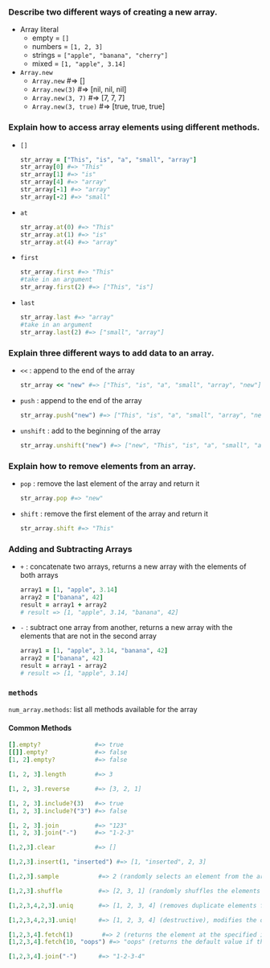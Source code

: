 ### Describe two different ways of creating a new array.
- Array literal
    - empty = `[]`
    - numbers = `[1, 2, 3]`
    - strings = `["apple", "banana", "cherry"]`
    - mixed = `[1, "apple", 3.14]`
- `Array.new`
    - `Array.new` #=> []
    - `Array.new(3)` #=> [nil, nil, nil]
    - `Array.new(3, 7)` #=> [7, 7, 7]
    - `Array.new(3, true)` #=> [true, true, true]

### Explain how to access array elements using different methods.
- `[]`
    ```ruby
    str_array = ["This", "is", "a", "small", "array"]
    str_array[0] #=> "This"
    str_array[1] #=> "is"
    str_array[4] #=> "array"
    str_array[-1] #=> "array"
    str_array[-2] #=> "small"
    ```
- `at`
    ```ruby
    str_array.at(0) #=> "This"
    str_array.at(1) #=> "is"
    str_array.at(4) #=> "array"
    ```
- `first`
    ```ruby
    str_array.first #=> "This"
    #take in an argument
    str_array.first(2) #=> ["This", "is"]
    ``` 
- `last`
    ```ruby
    str_array.last #=> "array"
    #take in an argument
    str_array.last(2) #=> ["small", "array"]
    ```

### Explain three different ways to add data to an array.
- `<<` : append to the end of the array
    ```ruby
    str_array << "new" #=> ["This", "is", "a", "small", "array", "new"]
    ``` 
- `push` : append to the end of the array
    ```ruby
    str_array.push("new") #=> ["This", "is", "a", "small", "array", "new"]
    ```
- `unshift` : add to the beginning of the array
    ```ruby
    str_array.unshift("new") #=> ["new", "This", "is", "a", "small", "array"]
    ```

### Explain how to remove elements from an array.
- `pop` : remove the last element of the array and return it
    ```ruby
    str_array.pop #=> "new"
    ```
- `shift` : remove the first element of the array and return it
    ```ruby
    str_array.shift #=> "This"
    ```
### Adding and Subtracting Arrays
- `+` : concatenate two arrays, returns a new array with the elements of both arrays
    ```ruby
    array1 = [1, "apple", 3.14]
    array2 = ["banana", 42]
    result = array1 + array2
    # result => [1, "apple", 3.14, "banana", 42]
    ```
- `-` : subtract one array from another, returns a new array with the elements that are not in the second array
    ```ruby
    array1 = [1, "apple", 3.14, "banana", 42]
    array2 = ["banana", 42]
    result = array1 - array2
    # result => [1, "apple", 3.14]
    ```
### `methods`
`num_array.methods`: list all methods available for the array

#### Common Methods
```ruby
[].empty?               #=> true
[[]].empty?             #=> false
[1, 2].empty?           #=> false

[1, 2, 3].length        #=> 3

[1, 2, 3].reverse       #=> [3, 2, 1]

[1, 2, 3].include?(3)   #=> true
[1, 2, 3].include?("3") #=> false

[1, 2, 3].join          #=> "123"
[1, 2, 3].join("-")     #=> "1-2-3"

[1,2,3].clear           #=> []

[1,2,3].insert(1, "inserted") #=> [1, "inserted", 2, 3]

[1,2,3].sample           #=> 2 (randomly selects an element from the array)

[1,2,3].shuffle          #=> [2, 3, 1] (randomly shuffles the elements of the array)

[1,2,3,4,2,3].uniq       #=> [1, 2, 3, 4] (removes duplicate elements from the array), non-destructive: returns a new array

[1,2,3,4,2,3].uniq!      #=> [1, 2, 3, 4] (destructive), modifies the original array in place

[1,2,3,4].fetch(1)        #=> 2 (returns the element at the specified index)
[1,2,3,4].fetch(10, "oops") #=> "oops" (returns the default value if the index is out of bounds)

[1,2,3,4].join("-")      #=> "1-2-3-4"
```


